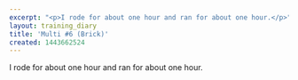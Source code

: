 ```yaml
---
excerpt: "<p>I rode for about one hour and ran for about one hour.</p>"
layout: training_diary
title: 'Multi #6 (Brick)'
created: 1443662524
---
```

<p>I rode for about one hour and ran for about one hour.</p>

